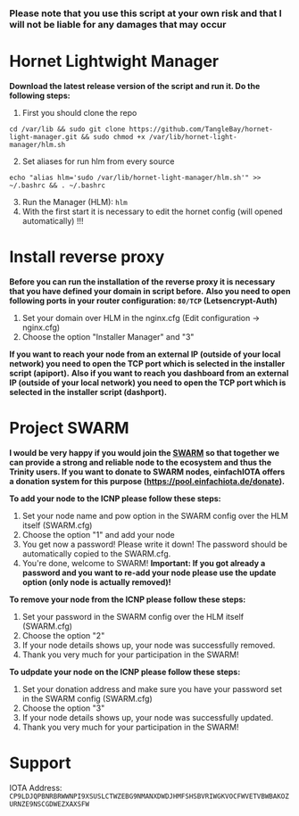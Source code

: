 ### Please note that you use this script at your own risk and that I will not be liable for any damages that may occur ###


# Hornet Lightwight Manager #

**Download the latest release version of the script and run it. Do the following steps:**

1. First you should clone the repo
```shell
cd /var/lib && sudo git clone https://github.com/TangleBay/hornet-light-manager.git && sudo chmod +x /var/lib/hornet-light-manager/hlm.sh
```
2. Set aliases for run hlm from every source
```shell
echo "alias hlm='sudo /var/lib/hornet-light-manager/hlm.sh'" >> ~/.bashrc && . ~/.bashrc
```
3. Run the Manager (HLM): `hlm`
4. With the first start it is necessary to edit the hornet config (will opened automatically) !!!


# Install reverse proxy #

**Before you can run the installation of the reverse proxy it is necessary that you have defined your domain in script before.**
**Also you need to open following ports in your router configuration: `80/TCP` (Letsencrypt-Auth)**

1. Set your domain over HLM in the nginx.cfg (Edit configuration -> nginx.cfg)
2. Choose the option "Installer Manager" and "3"

**If you want to reach your node from an external IP (outside of your local network) you need to open the TCP port which is selected in the installer script (apiport).**
**Also if you want to reach you dashboard from an external IP (outside of your local network) you need to open the TCP port which is selected in the installer script (dashport).**


# Project SWARM #

**I would be very happy if you would join the [SWARM](https://tanglebay.org/swarm) so that together we can provide a strong and reliable node to the ecosystem and thus the Trinity users. If you want to donate to SWARM nodes, einfachIOTA offers a donation system for this purpose (https://pool.einfachiota.de/donate).**

**To add your node to the ICNP please follow these steps:**
1. Set your node name and pow option in the SWARM config over the HLM itself (SWARM.cfg)
2. Choose the option "1" and add your node
3. You get now a password! Please write it down! The password should be automatically copied to the SWARM.cfg.
4. You're done, welcome to SWARM!
**Important: If you got already a password and you want to re-add your node please use the update option (only node is actually removed)!**


**To remove your node from the ICNP please follow these steps:**
1. Set your password in the SWARM config over the HLM itself (SWARM.cfg)
2. Choose the option "2"
3. If your node details shows up, your node was successfully removed.
4. Thank you very much for your participation in the SWARM!


**To udpdate your node on the ICNP please follow these steps:**
1. Set your donation address and make sure you have your password set in the SWARM config (SWARM.cfg)
2. Choose the option "3"
3. If your node details shows up, your node was successfully updated.
4. Thank you very much for your participation in the SWARM!


# Support #

IOTA Address: `CP9LDJQPBNRBRWWNPI9XSUSLCTWZEBG9NMANXDWDJHMFSHSBVRIWGKVOCFWVETVBWBAKOZURNZE9NSCGDWEZXAXSFW`
